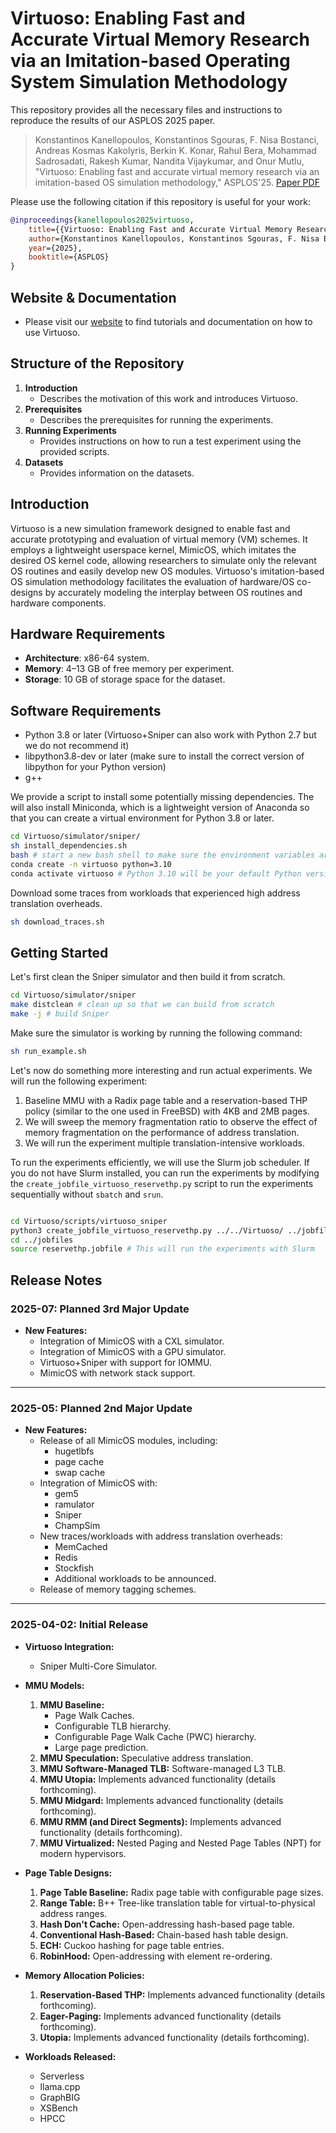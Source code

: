 # Virtuoso: Enabling Fast and Accurate Virtual Memory Research via an Imitation-based Operating System Simulation Methodology

This repository provides all the necessary files and instructions to reproduce the results of our ASPLOS 2025 paper.

> Konstantinos Kanellopoulos, Konstantinos Sgouras, F. Nisa Bostanci, Andreas Kosmas Kakolyris, Berkin K. Konar, Rahul Bera, Mohammad Sadrosadati, Rakesh Kumar, Nandita Vijaykumar, and Onur Mutlu, "Virtuoso: Enabling fast and accurate virtual memory research via an imitation-based OS simulation methodology," ASPLOS'25. [Paper PDF](https://arxiv.org/pdf/2403.04635v2)

Please use the following citation if this repository is useful for your work:

```bibtex
@inproceedings{kanellopoulos2025virtuoso,
    title={{Virtuoso: Enabling Fast and Accurate Virtual Memory Research via an Imitation-based Operating System Simulation Methodology}},
    author={Konstantinos Kanellopoulos, Konstantinos Sgouras, F. Nisa Bostanci, Andreas Kosmas Kakolyris, Berkin K. Konar, Rahul Bera, Mohammad Sadrosadati, Rakesh Kumar, Nandita Vijaykumar, and Onur Mutlu},
    year={2025},
    booktitle={ASPLOS}
}
```

## Website & Documentation

- Please visit our [website]() to find tutorials and documentation on how to use Virtuoso.

## Structure of the Repository

1. **Introduction**
     - Describes the motivation of this work and introduces Virtuoso.
2. **Prerequisites**
     - Describes the prerequisites for running the experiments.
3. **Running Experiments**
     - Provides instructions on how to run a test experiment using the provided scripts.
4. **Datasets**
     - Provides information on the datasets.

## Introduction

Virtuoso is a new simulation framework designed to enable fast and accurate prototyping and evaluation of virtual memory (VM) schemes.  It employs a lightweight userspace kernel, MimicOS, which imitates the desired OS kernel code, allowing researchers to simulate only the relevant OS routines and easily develop new OS modules.  Virtuoso's imitation-based OS simulation methodology facilitates the evaluation of hardware/OS co-designs by accurately modeling the interplay between OS routines and hardware components. 

## Hardware Requirements

- **Architecture**: x86-64 system.
- **Memory**: 4–13 GB of free memory per experiment.
- **Storage**: 10 GB of storage space for the dataset.


## Software Requirements

- Python 3.8 or later (Virtuoso+Sniper can also work with Python 2.7 but we do not recommend it)
- libpython3.8-dev or later (make sure to install the correct version of libpython for your Python version)
- g++


We provide a script to install some potentially missing dependencies. 
The will also install Miniconda, which is a lightweight version of Anaconda so that you can create a virtual environment for Python 3.8 or later.

```bash
cd Virtuoso/simulator/sniper/
sh install_dependencies.sh
bash # start a new bash shell to make sure the environment variables are set
conda create -n virtuoso python=3.10 
conda activate virtuoso # Python 3.10 will be your default Python version in this environment
```
Download some traces from workloads that experienced high address translation overheads. 

```bash
sh download_traces.sh
```
## Getting Started

 
Let's first clean the Sniper simulator and then build it from scratch.

```bash
cd Virtuoso/simulator/sniper
make distclean # clean up so that we can build from scratch
make -j # build Sniper
```

Make sure the simulator is working by running the following command:
```bash
sh run_example.sh 
```

Let's now do something more interesting and run actual experiments. 
We will run the following experiment:

1) Baseline MMU with a Radix page table and a reservation-based THP policy (similar to the one used in FreeBSD) with 4KB and 2MB pages.
2) We will sweep the memory fragmentation ratio to observe the effect of memory fragmentation on the performance of address translation.
3) We will run the experiment multiple translation-intensive workloads.

To run the experiments efficiently, we will use the Slurm job scheduler. 
If you do not have Slurm installed, you can run the experiments by modifying the `create_jobfile_virtuoso_reservethp.py` script to run the experiments sequentially without `sbatch` and `srun`.

```bash

cd Virtuoso/scripts/virtuoso_sniper
python3 create_jobfile_virtuoso_reservethp.py ../../Virtuoso/ ../jobfiles/reservethp.jobfile
cd ../jobfiles
source reservethp.jobfile # This will run the experiments with Slurm
```


## Release Notes

### **2025-07: Planned 3rd Major Update**
- **New Features:**
    - Integration of MimicOS with a CXL simulator.
    - Integration of MimicOS with a GPU simulator.
    - Virtuoso+Sniper with support for IOMMU.
    - MimicOS with network stack support.

---

### **2025-05: Planned 2nd Major Update**
- **New Features:**
    - Release of all MimicOS modules, including:
        - hugetlbfs
        - page cache
        - swap cache
    - Integration of MimicOS with:
        - gem5
        - ramulator
        - Sniper
        - ChampSim
    - New traces/workloads with address translation overheads:
        - MemCached
        - Redis
        - Stockfish
        - Additional workloads to be announced.
    - Release of memory tagging schemes.

---

### **2025-04-02: Initial Release**
- **Virtuoso Integration:**
    - Sniper Multi-Core Simulator.

- **MMU Models:**
    1. **MMU Baseline:**
         - Page Walk Caches.
         - Configurable TLB hierarchy.
         - Configurable Page Walk Cache (PWC) hierarchy.
         - Large page prediction.
    2. **MMU Speculation:** Speculative address translation.
    3. **MMU Software-Managed TLB:** Software-managed L3 TLB.
    4. **MMU Utopia:** Implements advanced functionality (details forthcoming).
    5. **MMU Midgard:** Implements advanced functionality (details forthcoming).
    6. **MMU RMM (and Direct Segments):** Implements advanced functionality (details forthcoming).
    7. **MMU Virtualized:** Nested Paging and Nested Page Tables (NPT) for modern hypervisors.

- **Page Table Designs:**
    1. **Page Table Baseline:** Radix page table with configurable page sizes.
    2. **Range Table:** B++ Tree-like translation table for virtual-to-physical address ranges.
    3. **Hash Don't Cache:** Open-addressing hash-based page table.
    4. **Conventional Hash-Based:** Chain-based hash table design.
    5. **ECH:** Cuckoo hashing for page table entries.
    6. **RobinHood:** Open-addressing with element re-ordering.

- **Memory Allocation Policies:**
    1. **Reservation-Based THP:** Implements advanced functionality (details forthcoming).
    2. **Eager-Paging:** Implements advanced functionality (details forthcoming).
    3. **Utopia:** Implements advanced functionality (details forthcoming).

- **Workloads Released:**
    - Serverless
    - llama.cpp
    - GraphBIG
    - XSBench
    - HPCC


